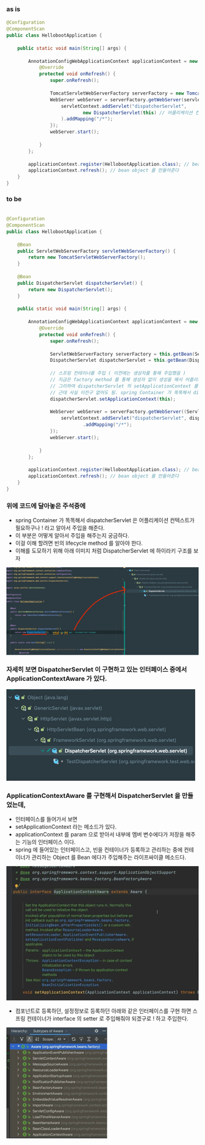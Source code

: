 ### 


### as is
```java
@Configuration
@ComponentScan
public class HellobootApplication {

    public static void main(String[] args) {

        AnnotationConfigWebApplicationContext applicationContext = new AnnotationConfigWebApplicationContext() {
            @Override
            protected void onRefresh() {
                super.onRefresh();

                TomcatServletWebServerFactory serverFactory = new TomcatServletWebServerFactory();
                WebServer webServer = serverFactory.getWebServer(servletContext -> {
                    servletContext.addServlet("dispatcherServlet",
                            new DispatcherServlet(this) // 어플리케이션 컨텍스트를 생성자를 통해 전달을 했다.
                    ).addMapping("/*");
                });
                webServer.start();

            }
        };

        applicationContext.register(HellobootApplication.class); // bean 등록
        applicationContext.refresh(); // bean object 를 만들어준다
    }
}
```

### to be
```java

@Configuration
@ComponentScan
public class HellobootApplication {

    @Bean
    public ServletWebServerFactory servletWebServerFactory() {
        return new TomcatServletWebServerFactory();
    }

    @Bean
    public DispatcherServlet dispatcherServlet() {
        return new DispatcherServlet();
    }

    public static void main(String[] args) {

        AnnotationConfigWebApplicationContext applicationContext = new AnnotationConfigWebApplicationContext() {
            @Override
            protected void onRefresh() {
                super.onRefresh();

                ServletWebServerFactory serverFactory = this.getBean(ServletWebServerFactory.class);
                DispatcherServlet dispatcherServlet = this.getBean(DispatcherServlet.class);

                // 스프링 컨테이너를 주입 ( 이전에는 생성자를 통해 주입했음 )
                // 지금은 factory method 를 통해 생성자 없이 생성을 해서 어플리케이션 컨텍스트를 this 로 넘길 수 없다.
                // 그리하여 dispatcherServlet 의 setApplicationContext 를 통해 컨텍스트 주입을 해준다.
                // 근데 사실 이친구 없어도 됨. spring Container 가 똑똑해서 dispatcherServlet 은 어플리케이션 컨텍스트가 필요하구나 ! 라고 알아서 주입을 해준다.
                dispatcherServlet.setApplicationContext(this); 
                
                WebServer webServer = serverFactory.getWebServer((ServletContext servletContext) -> {
                    servletContext.addServlet("dispatcherServlet", dispatcherServlet)
                            .addMapping("/*");
                });
                webServer.start();

            }
        };

        applicationContext.register(HellobootApplication.class); // bean 등록
        applicationContext.refresh(); // bean object 를 만들어준다
    }
}

```


### 위에 코드에 달아놓은 주석중에
- spring Container 가 똑똑해서 dispatcherServlet 은 어플리케이션 컨텍스트가 필요하구나 ! 라고 알아서 주입을 해준다.
- 이 부분은 어떻게 알아서 주입을 해주는지 궁금하다.
- 이걸 이해 할려면 빈의 lifecycle method 를 알아야 한다.
- 이해를 도모하기 위해 아래 이미지 처럼 DispatcherServlet 에 하이라키 구조를 보자

![](images/b8e3dee6.png)

### 자세히 보면 DispatcherServlet 이 구현하고 있는 인터페이스 중에서 ApplicationContextAware 가 있다.
![](images/647ba1b6.png)

### ApplicationContextAware 를 구현해서 DispatcherServlet 을 만들었는데,
- 인터페이스를 들어가서 보면
- setApplicationContext 라는 메소드가 있다.
- applicationContext 를 param 으로 받아서 내부에 멤버 변수에다가 저장을 해주는 기능의 인터페이스 이다.
- spring 에 들어있는 인터페이스고, 빈을 컨테이너가 등록하고 관리하는 중에 컨테이너가 관리하는 Object 를 Bean 에다가 주입해주는 라이프싸이클 메소드다.

![](images/38b4885e.png)
- 컴포넌트로 등록하던, 설정정보로 등록하던 아래와 같은 인터페이스를 구현 하면 스프링 컨테이너가 interface 의 setter 로 주입해줘야 되겠구로 ! 하고 주입한다.

![](images/9f3ae1b7.png)



